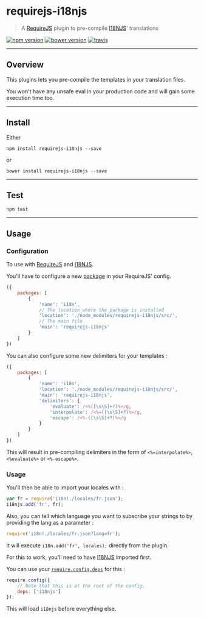 # requirejs-i18njs

> A [RequireJS](http://requirejs.org/) plugin to pre-compile [I18NJS](https://github.com/yoannmoinet/i18njs)' translations

[![npm version](https://img.shields.io/npm/v/requirejs-i18njs.svg?style=flat)](http://badge.fury.io/js/requirejs-i18njs)
[![bower version](https://img.shields.io/bower/v/requirejs-i18njs.svg?style=flat)](http://bower.io/search/?q=requirejs-i18njs)
[![travis](https://travis-ci.org/yoannmoinet/requirejs-i18njs.svg)](https://travis-ci.org/yoannmoinet/requirejs-i18njs)

----

## Overview

This plugins lets you pre-compile the templates in your translation files.

You won't have any unsafe eval in your production code and will gain some execution time too.

----

## Install
Either

```node
npm install requirejs-i18njs --save
```
or

```node
bower install requirejs-i18njs --save
```

----

## Test

```node
npm test
```

----

## Usage
### Configuration
To use with [RequireJS](http://requirejs.org/) and [I18NJS](https://github.com/yoannmoinet/i18njs).

You'll have to configure a new [package](http://requirejs.org/docs/api.html#config-packages) in your RequireJS' config.

```javascript
({
    packages: [
        {
            'name': 'i18n',
            // The location where the package is installed
            'location': './node_modules/requirejs-i18njs/src/',
            // The main file
            'main': 'requirejs-i18njs'
        }
    ]
})
```

You can also configure some new delimiters for your templates :

```javascript
({
    packages: [
        {
            'name': 'i18n',
            'location': './node_modules/requirejs-i18njs/src/',
            'main': 'requirejs-i18njs',
            'delimiters': {
                'evaluate': /<%([\s\S]+?)%>/g,
                'interpolate': /<%=([\s\S]+?)%>/g,
                'escape': /<%-([\s\S]+?)%>/g
            }
        }
    ]
})
```
This will result in pre-compiling delimiters in the form of `<%=interpolate%>`, `<%evaluate%>` or `<%-escape%>`.

### Usage
You'll then be able to import your locales with :

```javascript
var fr = require('i18n!./locales/fr.json');
i18njs.add('fr', fr);
```

Also, you can tell which language you want to subscribe your strings to by providing the lang as a parameter :

```javascript
require('i18n!./locales/fr.json?lang=fr');
```
It will execute `i18n.add('fr', locales);` directly from the plugin.

For this to work, you'll need to have [I18NJS](https://github.com/yoannmoinet/i18njs) imported first.

You can use your [`require.config.deps`](http://requirejs.org/docs/api.html#config-deps) for this :
```javascript
require.config({
    // Note that this is at the root of the config.
    deps: ['i18njs']
});
```
This will load `i18njs` before everything else.
